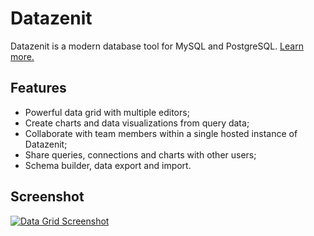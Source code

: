 # Datazenit

Datazenit is a modern database tool for MySQL and PostgreSQL. [Learn more.](https://datazenit.com)

## Features

- Powerful data grid with multiple editors;
- Create charts and data visualizations from query data;
- Collaborate with team members within a single hosted instance of Datazenit;
- Share queries, connections and charts with other users;
- Schema builder, data export and import.

## Screenshot

[![Data Grid Screenshot](https://raw.githubusercontent.com/datazenit/datazenit-releases/master/data-grid.png)](https://datazenit.com)
